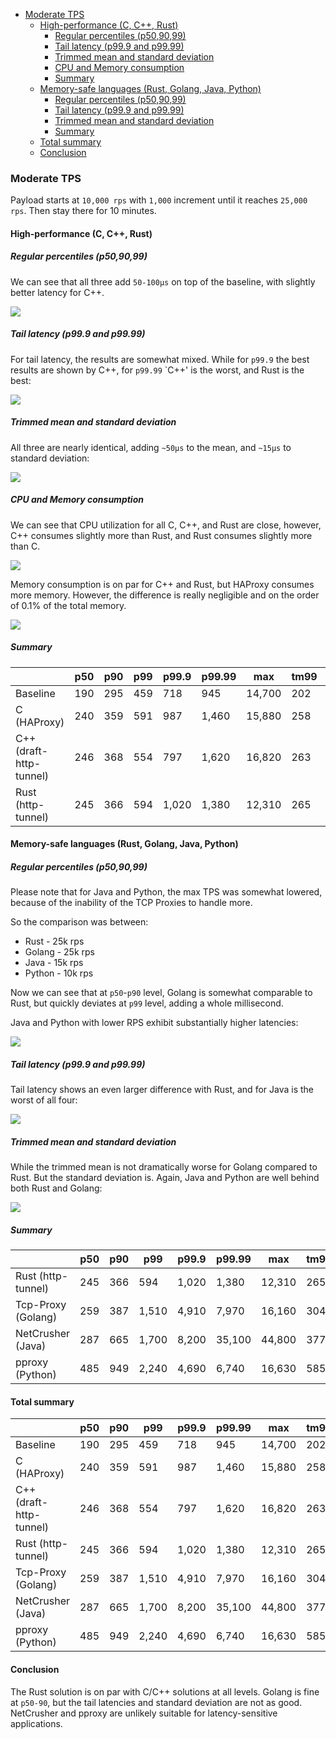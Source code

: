 - [Moderate TPS](#moderate-tps)
    * [High-performance (C, C++, Rust)](#high-performance-c-c-rust)
        + [Regular percentiles (p50,90,99)](#regular-percentiles-p509099)
        + [Tail latency (p99.9 and p99.99)](#tail-latency-p999-and-p9999)
        + [Trimmed mean and standard deviation](#trimmed-mean-and-standard-deviation)
        + [CPU and Memory consumption](#cpu-and-memory-consumption)
        + [Summary](#summary)
    * [Memory-safe languages (Rust, Golang, Java, Python)](#memory-safe-languages-rust-golang-java-python)
        + [Regular percentiles (p50,90,99)](#regular-percentiles-p509099-1)
        + [Tail latency (p99.9 and p99.99)](#tail-latency-p999-and-p9999-1)
        + [Trimmed mean and standard deviation](#trimmed-mean-and-standard-deviation-1)
        + [Summary](#summary-1)
    * [Total summary](#total-summary)
    * [Conclusion](#conclusion)

### Moderate TPS

Payload starts at `10,000 rps` with `1,000` increment until it reaches `25,000 rps`.
Then stay there for 10 minutes.

#### High-performance (C, C++, Rust)

##### Regular percentiles (p50,90,99)

We can see that all three add `50-100µs` on top of the baseline, with slightly better latency for C++.

![](https://raw.githubusercontent.com/xnuter/perf-gauge/main/examples/prom/baseline-c-cpp-rust-p50-99.png)

##### Tail latency (p99.9 and p99.99)

For tail latency, the results are somewhat mixed. While for `p99.9` the best results are shown by C++,
for `p99.99` `C++' is the worst, and Rust is the best:

![](https://raw.githubusercontent.com/xnuter/perf-gauge/main/examples/prom/baseline-c-cpp-rust-tail.png)

##### Trimmed mean and standard deviation

All three are nearly identical, adding `~50µs` to the mean, and `~15µs` to standard deviation:

![](https://raw.githubusercontent.com/xnuter/perf-gauge/main/examples/prom/baseline-c-cpp-rust-mean.png)

##### CPU and Memory consumption

We can see that CPU utilization for all C, C++, and Rust are close, however,
C++ consumes slightly more than Rust, and Rust consumes slightly more than C.

![](https://raw.githubusercontent.com/perf-gauge/main/examples/prom/baseline-c-cpp-rust-cpu.png)

Memory consumption is on par for C++ and Rust, but HAProxy consumes more memory.
However, the difference is really negligible and on the order of 0.1% of the total memory.

![](https://raw.githubusercontent.com/xnuter/perf-gauge/main/examples/prom/baseline-c-cpp-rust-memory.png)

##### Summary

| | p50  | p90  | p99 |  p99.9 |  p99.99 | max | tm99 | stddev |
|---|---|---|---|---|---|---|---|---|
| Baseline  |  190 | 295 | 459 | 718 | 945 | 14,700 | 202 | 83 |
| C (HAProxy) |  240 | 359 | 591 | 987 | 1,460 | 15,880 | 258 | 98 |
| C++ (draft-http-tunnel) | 246  | 368 | 554 | 797 | 1,620 | 16,820 | 263 | 95 |
| Rust (http-tunnel) | 245  | 366 | 594 | 1,020 | 1,380 | 12,310 | 265 | 97 |

#### Memory-safe languages (Rust, Golang, Java, Python)

##### Regular percentiles (p50,90,99)

Please note that for Java and Python, the max TPS was somewhat lowered,
because of the inability of the TCP Proxies to handle more.

So the comparison was between:
* Rust - 25k rps
* Golang - 25k rps
* Java - 15k rps
* Python - 10k rps

Now we can see that at `p50`-`p90` level, Golang is somewhat comparable to Rust,
but quickly deviates at `p99` level, adding a whole millisecond.

Java and Python with lower RPS exhibit substantially higher latencies:

![](https://raw.githubusercontent.com/xnuter/perf-gauge/main/examples/prom/rust-golang-java-python-p50-99.png)

##### Tail latency (p99.9 and p99.99)

Tail latency shows an even larger difference with Rust, and for Java is the worst of all four:

![](https://raw.githubusercontent.com/xnuter/perf-gauge/main/examples/prom/rust-golang-java-python-tail.png)

##### Trimmed mean and standard deviation

While the trimmed mean is not dramatically worse for Golang compared to Rust.
But the standard deviation is. Again, Java and Python are well behind both Rust and Golang:

![](https://raw.githubusercontent.com/xnuter/perf-gauge/main/examples/prom/rust-golang-java-python-mean.png)

##### Summary

| | p50  | p90  | p99 |  p99.9 |  p99.99 | max | tm99 | stddev |
|---|---|---|---|---|---|---|---|---|
| Rust (http-tunnel) | 245  | 366 | 594 | 1,020 | 1,380 | 12,310 | 265 | 97 |
| Tcp-Proxy (Golang) | 259 | 387 | 1,510  | 4,910 | 7,970 | 16,160 | 304 | 350 |
| NetCrusher (Java) | 287  | 665 | 1,700  | 8,200 | 35,100 | 44,800 | 377 | 718 |
| pproxy (Python) | 485  | 949 | 2,240  | 4,690 | 6,740 | 16,630 | 585 | 398 |

#### Total summary

| | p50  | p90  | p99 |  p99.9 |  p99.99 | max | tm99 | stddev |
|---|---|---|---|---|---|---|---|---|
| Baseline  |  190 | 295 | 459 | 718 | 945 | 14,700 | 202 | 83 |
| C (HAProxy) |  240 | 359 | 591 | 987 | 1,460 | 15,880 | 258 | 98 |
| C++ (draft-http-tunnel) | 246  | 368 | 554 | 797 | 1,620 | 16,820 | 263 | 95 |
| Rust (http-tunnel) | 245  | 366 | 594 | 1,020 | 1,380 | 12,310 | 265 | 97 |
| Tcp-Proxy (Golang) | 259 | 387 | 1,510  | 4,910 | 7,970 | 16,160 | 304 | 350 |
| NetCrusher (Java) | 287  | 665 | 1,700  | 8,200 | 35,100 | 44,800 | 377 | 718 |
| pproxy (Python) | 485  | 949 | 2,240  | 4,690 | 6,740 | 16,630 | 585 | 398 |

#### Conclusion

The Rust solution is on par with C/C++ solutions at all levels.
Golang is fine at `p50-90`, but the tail latencies and standard deviation are not as good.
NetCrusher and pproxy are unlikely suitable for latency-sensitive applications.
